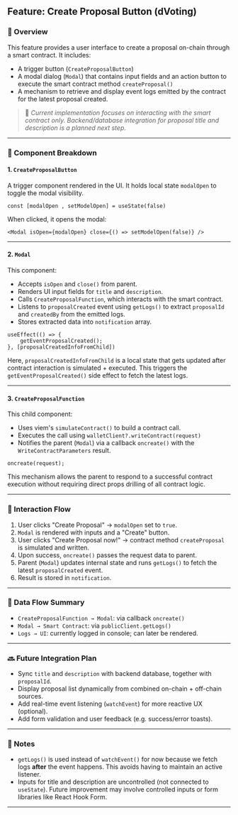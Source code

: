 ## Feature: Create Proposal Button (dVoting)

### 📌 Overview

This feature provides a user interface to create a proposal on-chain through a smart contract. It includes:

* A trigger button (`CreateProposalButton`)
* A modal dialog (`Modal`) that contains input fields and an action button to execute the smart contract method `createProposal()`
* A mechanism to retrieve and display event logs emitted by the contract for the latest proposal created.

> 📎 *Current implementation focuses on interacting with the smart contract only. Backend/database integration for proposal title and description is a planned next step.*

---

### 🧩 Component Breakdown

#### 1. `CreateProposalButton`

A trigger component rendered in the UI. It holds local state `modalOpen` to toggle the modal visibility.

```tsx
const [modalOpen , setModelOpen] = useState(false)
```

When clicked, it opens the modal:

```tsx
<Modal isOpen={modalOpen} close={() => setModelOpen(false)} />
```

---

#### 2. `Modal`

This component:

* Accepts `isOpen` and `close()` from parent.
* Renders UI input fields for `title` and `description`.
* Calls `CreateProposalFunction`, which interacts with the smart contract.
* Listens to `proposalCreated` event using `getLogs()` to extract `proposalId` and `createdBy` from the emitted logs.
* Stores extracted data into `notification` array.

```tsx
useEffect(() => {
    getEventProposalCreated();
}, [proposalCreatedInfoFromChild])
```

Here, `proposalCreatedInfoFromChild` is a local state that gets updated after contract interaction is simulated + executed. This triggers the `getEventProposalCreated()` side effect to fetch the latest logs.

---

#### 3. `CreateProposalFunction`

This child component:

* Uses viem's `simulateContract()` to build a contract call.
* Executes the call using `walletClient?.writeContract(request)`
* Notifies the parent (`Modal`) via a callback `oncreate()` with the `WriteContractParameters` result.

```tsx
oncreate(request);
```

This mechanism allows the parent to respond to a successful contract execution without requiring direct props drilling of all contract logic.

---

### 🔁 Interaction Flow

1. User clicks "Create Proposal" → `modalOpen` set to `true`.
2. `Modal` is rendered with inputs and a "Create" button.
3. User clicks "Create Proposal now!" → contract method `createProposal` is simulated and written.
4. Upon success, `oncreate()` passes the request data to parent.
5. Parent (`Modal`) updates internal state and runs `getLogs()` to fetch the latest `proposalCreated` event.
6. Result is stored in `notification`.

---

### 🧠 Data Flow Summary

* `CreateProposalFunction → Modal`: via callback `oncreate()`
* `Modal → Smart Contract`: via `publicClient.getLogs()`
* `Logs → UI`: currently logged in console; can later be rendered.

---

### 🔜 Future Integration Plan

* Sync `title` and `description` with backend database, together with `proposalId`.
* Display proposal list dynamically from combined on-chain + off-chain sources.
* Add real-time event listening (`watchEvent`) for more reactive UX (optional).
* Add form validation and user feedback (e.g. success/error toasts).

---

### 📝 Notes

* `getLogs()` is used instead of `watchEvent()` for now because we fetch logs **after** the event happens. This avoids having to maintain an active listener.
* Inputs for title and description are uncontrolled (not connected to `useState`). Future improvement may involve controlled inputs or form libraries like React Hook Form.

---

